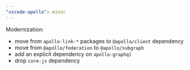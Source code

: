```yaml
---
"vscode-apollo": minor
---
```


Modernization:

- move from `apollo-link-*` packages to `@apollo/client` dependency
- move from `@apollo/federation` to `@apollo/subgraph`
- add an explicit dependency on `apollo-graphql`
- drop `core-js` dependency
